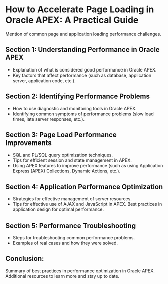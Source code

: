 # How to Accelerate Page Loading in Oracle APEX: A Practical Guide

Mention of common page and application loading performance challenges.

## Section 1: Understanding Performance in Oracle APEX

- Explanation of what is considered good performance in Oracle APEX.
- Key factors that affect performance (such as database, application server, application code, etc.).

## Section 2: Identifying Performance Problems

- How to use diagnostic and monitoring tools in Oracle APEX.
- Identifying common symptoms of performance problems (slow load times, late server responses, etc.).

## Section 3: Page Load Performance Improvements

- SQL and PL/SQL query optimization techniques.
- Tips for efficient session and state management in APEX.
- Using APEX features to improve performance (such as using Application Express (APEX) Collections, Dynamic Actions, etc.).

## Section 4: Application Performance Optimization

- Strategies for effective management of server resources.
- Tips for effective use of AJAX and JavaScript in APEX.
  Best practices in application design for optimal performance.

## Section 5: Performance Troubleshooting

- Steps for troubleshooting common performance problems.
- Examples of real cases and how they were solved.

## Conclusion:

Summary of best practices in performance optimization in Oracle APEX.
Additional resources to learn more and stay up to date.
